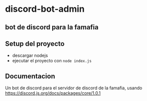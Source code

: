 # discord-bot-admin
## bot de discord para la famafia

## Setup del proyecto
- descargar nodejs
- ejecutar el proyecto con `node index.js`


## Documentacion
Un bot de discord para el servidor de discord de la famafia, usando https://discord.js.org/docs/packages/core/1.0.1
